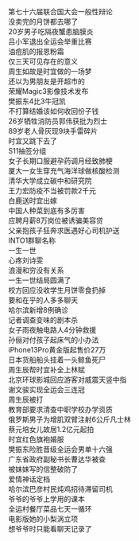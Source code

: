 第七十六届联合国大会一般性辩论  
没卖完的月饼都去哪了  
20岁男子吃隔夜蟹患脑膜炎  
吕小军退出全运会举重比赛  
油痘肌的报恩粉霜  
仅三天可见存在的意义  
周生如故是时宜做的一场梦  
还以为男朋友是开超市的  
荣耀Magic3影像技术发布  
樊振东4比3牛冠凯  
不打算结婚该如何收回份子钱  
26岁牺牲消防员郭伟获批为烈士  
89岁老人骨灰现9块手雷碎片  
时宜又跳下去了  
S11抽签分组  
女子长期口服避孕药调月经致肺梗  
厦大一女生穿充气海洋球做核酸检测  
清华大学成立碳中和研究院  
王力宏防疫不当被罚款2千元  
白鹿送时宜出嫁  
中国人种菜到底有多厉害  
应聘月薪8万岗位被诱骗美容贷  
父亲抱孩子狂奔求医遇好心司机护送  
INTO1群聊名称  
一生一世  
心疼刘诗雯  
浪漫和穷没有关系  
一生一世结局圆满了  
校方回应没收学生月饼零食扔掉  
要和在乎的人多多聊天  
哈尔滨新增8例确诊  
记者调查变味的剧本杀  
女子雨夜触电路人4分钟救援  
孙俪对付孩子起床气的小办法  
iPhone13Pro黄金版起售价27万  
日本货船船头挂着一头鲸鱼死尸  
周生辰帮时宜补全上林赋  
北京环球影城回应游客对威震天竖中指  
谢文骏实现全运会三连冠  
周生辰被打  
教育部要求清查中职学校办学资质  
俄罗斯男子为增肌双臂注射6公斤凡士林  
蔡元培女儿故居1.2亿元起拍  
时宜红色旗袍婚服  
樊振东险胜晋级全运会男单十六强  
广东省政府副秘书长曹达华被查  
被妹妹写的信整破防了  
爱情神话定档  
哈尔滨巴彦村民炖鸡招待滞留司机  
爷爷的爷爷上学用的课本  
全运村餐厅菜品七天一循环  
电影版她的小梨涡立项  
想爷爷时只能看聊天记录了  
